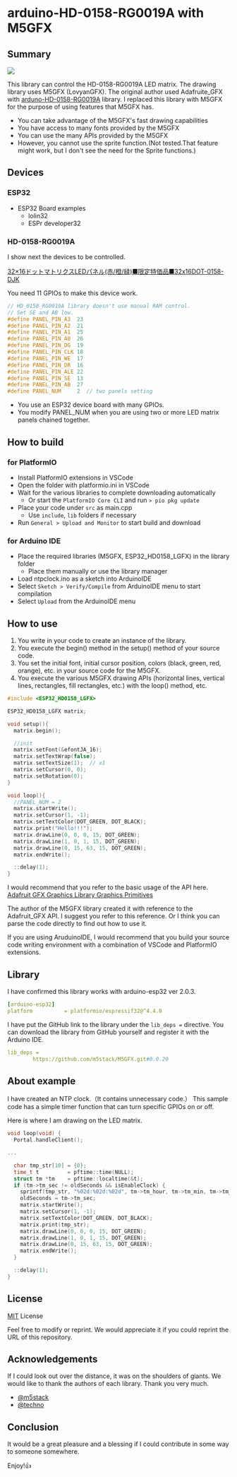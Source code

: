 # arduino-HD-0158-RG0019A with M5GFX

## Summary

![](./image/LEDMATRIX.png)

This library can control the HD-0158-RG0019A LED matrix. The drawing library uses M5GFX (LovyanGFX).
The original author used Adafruite_GFX with [arduno-HD-0158-RG0019A](https://github.com/techno/arduino-HD-0158-RG0019A) library. 
I replaced this library with M5GFX for the purpose of using features that M5GFX has.

- You can take advantage of the M5GFX's fast drawing capabilities
- You have access to many fonts provided by the M5GFX
- You can use the many APIs provided by the M5GFX
- However, you cannot use the sprite function.(Not tested.That feature might work, but I don't see the need for the Sprite functions.)

## Devices

### ESP32

- ESP32 Board examples
  - lolin32
  - ESPr developer32

### HD-0158-RG0019A

I show next the devices to be controlled.

[32×16ドットマトリクスLEDパネル(赤/橙/緑)■限定特価品■32x16DOT-0158-DJK](https://eleshop.jp/shop/g/gEB8411/)

You need 11 GPIOs to make this device work.

```c++
// HD_0158_RG0019A library doesn't use manual RAM control.
// Set SE and AB low.
#define PANEL_PIN_A3  23
#define PANEL_PIN_A2  21
#define PANEL_PIN_A1  25
#define PANEL_PIN_A0  26
#define PANEL_PIN_DG  19
#define PANEL_PIN_CLK 18
#define PANEL_PIN_WE  17
#define PANEL_PIN_DR  16
#define PANEL_PIN_ALE 22
#define PANEL_PIN_SE  13
#define PANEL_PIN_AB  27
#define PANEL_NUM     2  // two panels setting
```

- You use an ESP32 device board with many GPIOs.
- You modify PANEL_NUM when you are using two or more LED matrix panels chained together.

## How to build

### for PlatformIO

- Install PlatformIO extensions in VSCode 
- Open the folder with platformio.ini in VSCode
- Wait for the various libraries to complete downloading automatically  
  - Or start the `PlatformIO Core CLI` and run `> pio pkg update`
- Place your code under `src` as main.cpp
  - Use `include`, `lib` folders if necessary
- Run `General > Upload and Monitor` to start build and download

### for Arduino IDE

- Place the required libraries (M5GFX, ESP32_HD0158_LGFX) in the library folder
  - Place them manually or use the library manager
- Load ntpclock.ino as a sketch into ArduinoIDE
- Select `Sketch > Verify/Compile` from ArduinoIDE menu to start compilation
- Select `Upload` from the ArduinoIDE menu

## How to use

1. You write in your code to create an instance of the library.
2. You execute the begin() method in the setup() method of your source code.
3. You set the initial font, initial cursor position, colors (black, green, red, orange), etc. in your source code for the M5GFX.
4. You execute the various M5GFX drawing APIs (horizontal lines, vertical lines, rectangles, fill rectangles, etc.) with the loop() method, etc.

```c++
#include <ESP32_HD0158_LGFX>

ESP32_HD0158_LGFX matrix;

void setup(){
  matrix.begin();

  //init
  matrix.setFont(&efontJA_16);
  matrix.setTextWrap(false);
  matrix.setTextSize(1);  // x1
  matrix.setCursor(0, 0);
  matrix.setRotation(0);  
}

void loop(){
  //PANEL_NUM = 2
  matrix.startWrite();
  matrix.setCursor(1, -1);
  matrix.setTextColor(DOT_GREEN, DOT_BLACK);
  matrix.print("Hello!!!");
  matrix.drawLine(0, 0, 0, 15, DOT_GREEN);
  matrix.drawLine(1, 0, 1, 15, DOT_GREEN);
  matrix.drawLine(0, 15, 63, 15, DOT_GREEN);
  matrix.endWrite();

  ::delay(1);
}

```


I would recommend that you refer to the basic usage of the API here.
[Adafruit GFX Graphics Library Graphics Primitives](https://learn.adafruit.com/adafruit-gfx-graphics-library/graphics-primitives)

The author of the M5GFX library created it with reference to the Adafruit_GFX API. I suggest you refer to this reference.
Or I think you can parse the code directly to find out how to use it.

If you are using AruduinoIDE, I would recommend that you build your source code writing environment with a combination of VSCode and PlatformIO extensions. 
## Library

I have confirmed this library works with arduino-esp32 ver 2.0.3.

```yaml
[arduino-esp32]
platform          = platformio/espressif32@^4.4.0
```

I have put the GitHub link to the library under the `lib_deps =` directive. You can download the library from GitHub yourself and register it with the Arduino IDE.

```yaml
lib_deps =
        https://github.com/m5stack/M5GFX.git#0.0.20
```

## About example

I have created an NTP clock.（It contains unnecessary code.）
This sample code has a simple timer function that can turn specific GPIOs on or off.

Here is where I am drawing on the LED matrix.

```c++
void loop(void) {
  Portal.handleClient();

...

  char tmp_str[10] = {0};
  time_t t         = pftime::time(NULL);
  struct tm *tm    = pftime::localtime(&t);
  if (tm->tm_sec != oldSeconds && isEnableClock) {
    sprintf(tmp_str, "%02d:%02d:%02d", tm->tm_hour, tm->tm_min, tm->tm_sec);
    oldSeconds = tm->tm_sec;
    matrix.startWrite();
    matrix.setCursor(1, -1);
    matrix.setTextColor(DOT_GREEN, DOT_BLACK);
    matrix.print(tmp_str);
    matrix.drawLine(0, 0, 0, 15, DOT_GREEN);
    matrix.drawLine(1, 0, 1, 15, DOT_GREEN);
    matrix.drawLine(0, 15, 63, 15, DOT_GREEN);
    matrix.endWrite();
  }

  ::delay(1);
}

```

## License

[MIT](https://github.com/riraosan/arduino-HD-0158-RG0019A_with_LGFX/blob/master/LICENSE) License

Feel free to modify or reprint. We would appreciate it if you could reprint the URL of this repository.

## Acknowledgements

If I could look out over the distance, it was on the shoulders of giants.
We would like to thank the authors of each library. Thank you very much.

- [@m5stack](https://github.com/m5stack/M5GFX.git)
- [@techno](https://github.com/techno/arduino-HD-0158-RG0019A)

## Conclusion

It would be a great pleasure and a blessing if I could contribute in some way to someone somewhere.

Enjoy!👍
